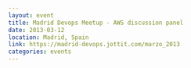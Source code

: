 ```yaml
---
layout: event
title: Madrid Devops Meetup - AWS discussion panel
date: 2013-03-12
location: Madrid, Spain
link: https://madrid-devops.jottit.com/marzo_2013
categories: events
---
```

